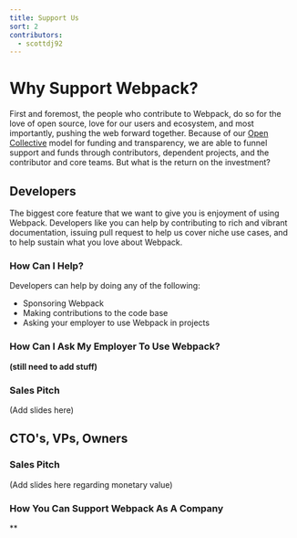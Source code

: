```yaml
---
title: Support Us
sort: 2
contributors:
  - scottdj92
---
```


# Why Support Webpack?
First and foremost, the people who contribute to Webpack, do so for the love of open source, love for our users and ecosystem, and most importantly, pushing the web forward together. Because of our [Open Collective](http://opencollective.com/webpack) model for funding and transparency, we are able to funnel support and funds through contributors, dependent projects, and the contributor and core teams. But what is the return on the investment?

## Developers
The biggest core feature that we want to give you is enjoyment of using Webpack. Developers like you can help by contributing to rich and vibrant documentation, issuing pull request to help us cover niche use cases, and to help sustain what you love about Webpack.

### How Can I Help?
Developers can help by doing any of the following:
* Sponsoring Webpack
* Making contributions to the code base
* Asking your employer to use Webpack in projects

### How Can I Ask My Employer To Use Webpack?

 **(still need to add stuff)**

### Sales Pitch
(Add slides here)

## CTO's, VPs, Owners

### Sales Pitch
(Add slides here regarding monetary value)

### How You Can Support Webpack As A Company
**
